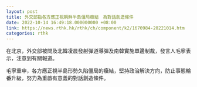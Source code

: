 ```yaml
---
layout: post
title: 外交部指各方應正視朝鮮半島僵局癥結　為對話創造條件
date: 2022-10-14 16:49:18.000000000 +08:00
link: https://news.rthk.hk/rthk/ch/component/k2/1670984-20221014.htm
categories: rthk
---
```


在北京，外交部被問及北韓凌晨發射彈道導彈及南韓實施單邊制裁，發言人毛寧表示，注意到有關報道。

毛寧重申，各方應正視半島形勢久陷僵局的癥結，堅持政治解決方向，防止事態輪番升級，努力為重啟有意義的對話創造條件。
　
